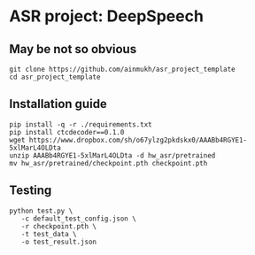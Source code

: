 # ASR project: DeepSpeech

## May be not so obvious
```shell
git clone https://github.com/ainmukh/asr_project_template
cd asr_project_template
```

## Installation guide
```shell
pip install -q -r ./requirements.txt
pip install ctcdecoder==0.1.0
wget https://www.dropbox.com/sh/o67ylzg2pkdskx0/AAABb4RGYE1-5xlMarL4OLDta
unzip AAABb4RGYE1-5xlMarL4OLDta -d hw_asr/pretrained
mv hw_asr/pretrained/checkpoint.pth checkpoint.pth
```

## Testing
```shell
python test.py \
   -c default_test_config.json \
   -r checkpoint.pth \
   -t test_data \
   -o test_result.json
```
